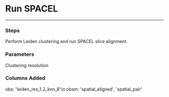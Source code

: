# Run SPACEL
---

### Steps
Perform Leiden clustering and run SPACEL slice alignment.

### Parameters
Clustering resolution

### Columns Added
obs: 'leiden_res_1.2_knn_8'\n
obsm: 'spatial_aligned', 'spatial_pair'
